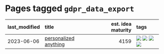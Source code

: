 # Pages tagged `gdpr_data_export`

|last_modified|title|est. idea maturity|tags
|:---|:---|---:|:---|
|2023-06-06|[personalized anything](../personalized_anything.md)|4159|[![](https://img.shields.io/badge/tag-gdpr_data_export-43d799)](../tags/gdpr_data_export.md) [![](https://img.shields.io/badge/tag-llm-d548d8)](../tags/llm.md) [![](https://img.shields.io/badge/tag-personalization-98b52b)](../tags/personalization.md) [![](https://img.shields.io/badge/tag-productivity-7fe3bd)](../tags/productivity.md)|